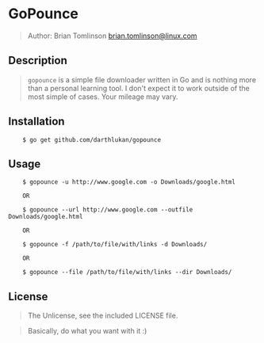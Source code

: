 # GoPounce

> Author: Brian Tomlinson <brian.tomlinson@linux.com>

## Description

> ```gopounce``` is a simple file downloader written in Go and is nothing more than a personal learning tool.  I don't
expect it to work outside of the most simple of cases. Your mileage may vary.


## Installation

```
    $ go get github.com/darthlukan/gopounce
```


## Usage

```
    $ gopounce -u http://www.google.com -o Downloads/google.html

    OR

    $ gopounce --url http://www.google.com --outfile Downloads/google.html

    OR

    $ gopounce -f /path/to/file/with/links -d Downloads/

    OR

    $ gopounce --file /path/to/file/with/links --dir Downloads/
```


## License

> The Unlicense, see the included LICENSE file.

> Basically, do what you want with it :)
